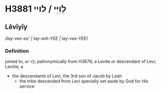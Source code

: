 # H3881 לֵוִיִּי / לויי

## Lêvîyîy

_(lay-vee-ee' | lay-wih-YEE | lay-vee-YEE)_

### Definition

joined to; or לֵוִי; patronymically from H3878; a Levite or descendant of Levi; Leviite; a

- the descendants of Levi, the 3rd son of Jacob by Leah
  - the tribe descended from Levi specially set aside by God for His service
